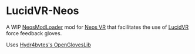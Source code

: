 # LucidVR-Neos

A WIP [NeosModLoader](https://github.com/zkxs/NeosModLoader) mod for [Neos VR](https://neos.com/) that facilitates the use of [LucidVR](https://github.com/LucidVR/opengloves-driver) force feedback gloves.

Uses [Hydr4bytes's OpenGlovesLib](https://github.com/Hydr4bytes/OpenGlovesLib)
